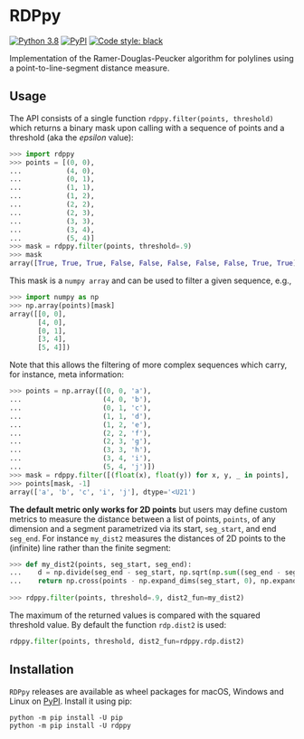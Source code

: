 # RDPpy

[![Python 3.8](https://img.shields.io/badge/python-3.8-blue.svg)](https://www.python.org/downloads/release/python-380/)
[![PyPI](https://img.shields.io/pypi/v/rdppy)](https://pypi.org/project/rdppy/)
[![Code style: black](https://img.shields.io/badge/code%20style-black-000000.svg)](https://github.com/psf/black)

Implementation of the Ramer-Douglas-Peucker algorithm for polylines using a point-to-line-segment distance measure.

## Usage
The API consists of a single function `rdppy.filter(points, threshold)` which returns a binary mask upon calling with a sequence of points and a threshold (aka the _epsilon_ value):
```python
>>> import rdppy
>>> points = [(0, 0),
...           (4, 0),
...           (0, 1),
...           (1, 1),
...           (1, 2),
...           (2, 2),
...           (2, 3),
...           (3, 3),
...           (3, 4),
...           (5, 4)]
>>> mask = rdppy.filter(points, threshold=.9)
>>> mask
array([True, True, True, False, False, False, False, False, True, True])
```
This mask is a `numpy array` and can be used to filter a given sequence, e.g.,
```python
>>> import numpy as np
>>> np.array(points)[mask]
array([[0, 0],
       [4, 0],
       [0, 1],
       [3, 4],
       [5, 4]])
```
Note that this allows the filtering of more complex sequences which carry, for instance, meta information:
```python
>>> points = np.array([(0, 0, 'a'),
...                    (4, 0, 'b'),
...                    (0, 1, 'c'),
...                    (1, 1, 'd'),
...                    (1, 2, 'e'),
...                    (2, 2, 'f'),
...                    (2, 3, 'g'),
...                    (3, 3, 'h'),
...                    (3, 4, 'i'),
...                    (5, 4, 'j')])
>>> mask = rdppy.filter([(float(x), float(y)) for x, y, _ in points], .9)
>>> points[mask, -1]
array(['a', 'b', 'c', 'i', 'j'], dtype='<U21')
```
**The default metric only works for 2D points** but users may define custom metrics to measure the distance between a list of points, `points`, of any dimension and a segment parametrized via its start, `seg_start`, and end `seg_end`. For instance `my_dist2` measures the distances of 2D points to the (infinite) line rather than the finite segment:
```python
>>> def my_dist2(points, seg_start, seg_end):
...    d = np.divide(seg_end - seg_start, np.sqrt(np.sum((seg_end - seg_start) ** 2)))
...    return np.cross(points - np.expand_dims(seg_start, 0), np.expand_dims(d, 0)) ** 2
    
>>> rdppy.filter(points, threshold=.9, dist2_fun=my_dist2)
```
The maximum of the returned values is compared with the squared threshold value. By default the function `rdp.dist2` is used:
```python
rdppy.filter(points, threshold, dist2_fun=rdppy.rdp.dist2)
```

## Installation
`RDPpy` releases are available as wheel packages for macOS, Windows and Linux on [PyPI](https://pypi.org/project/rdppy/).
Install it using pip:
```
python -m pip install -U pip
python -m pip install -U rdppy
```
